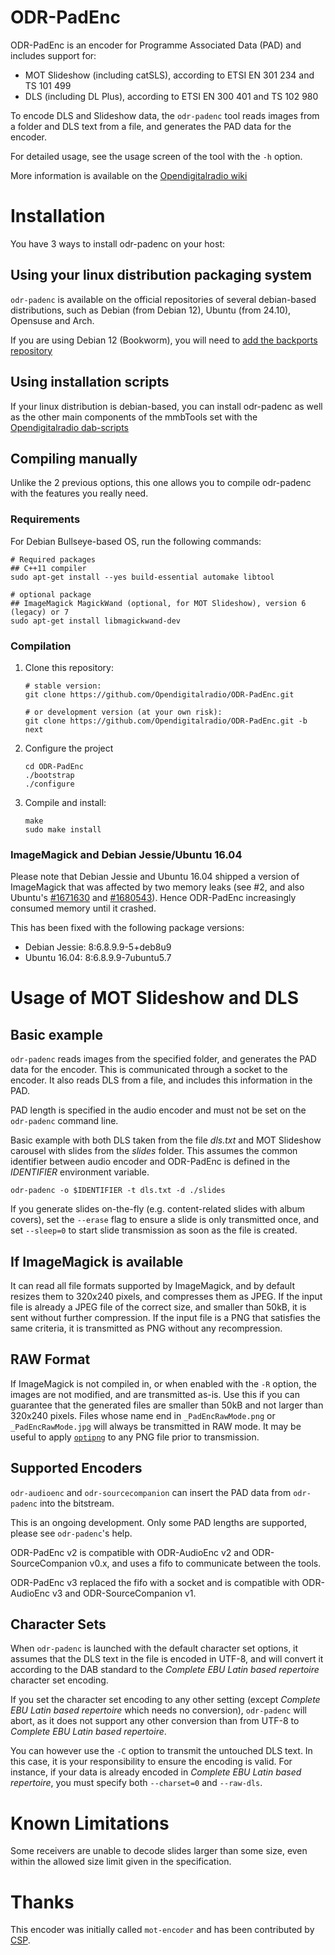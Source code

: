 # ODR-PadEnc
ODR-PadEnc is an encoder for Programme Associated Data (PAD) and includes
support for:

- MOT Slideshow (including catSLS), according to ETSI EN 301 234 and TS 101 499
- DLS (including DL Plus), according to ETSI EN 300 401 and TS 102 980

To encode DLS and Slideshow data, the `odr-padenc` tool reads images
from a folder and DLS text from a file, and generates the PAD data
for the encoder.

For detailed usage, see the usage screen of the tool with the `-h` option.

More information is available on the
[Opendigitalradio wiki](http://wiki.opendigitalradio.org/ODR-PadEnc)

# Installation
You have 3 ways to install odr-padenc on your host:

## Using your linux distribution packaging system
`odr-padenc` is available on the official repositories of several debian-based distributions, such as Debian 
(from Debian 12), Ubuntu (from 24.10), Opensuse and Arch.

If you are using Debian 12 (Bookworm), you will need to 
[add the backports repository](https://backports.debian.org/Instructions/)

## Using installation scripts
If your linux distribution is debian-based, you can install odr-padenc
as well as the other main components of the mmbTools set with the 
[Opendigitalradio dab-scripts](https://github.com/opendigitalradio/dab-scripts.git)

## Compiling manually
Unlike the 2 previous options, this one allows you to compile odr-padenc with the features you really need.

### Requirements
For Debian Bullseye-based OS, run the following commands:
```
# Required packages
## C++11 compiler
sudo apt-get install --yes build-essential automake libtool

# optional package
## ImageMagick MagickWand (optional, for MOT Slideshow), version 6 (legacy) or 7
sudo apt-get install libmagickwand-dev
```

### Compilation
1. Clone this repository:
   ```
   # stable version:
   git clone https://github.com/Opendigitalradio/ODR-PadEnc.git

   # or development version (at your own risk):
   git clone https://github.com/Opendigitalradio/ODR-PadEnc.git -b next
   ```
1. Configure the project
   ```
   cd ODR-PadEnc
   ./bootstrap
   ./configure
   ```
1. Compile and install:
   ```
   make
   sudo make install
   ```

### ImageMagick and Debian Jessie/Ubuntu 16.04
Please note that Debian Jessie and Ubuntu 16.04 shipped a version of
ImageMagick that was affected by two memory leaks (see #2, and also
Ubuntu's [#1671630](https://bugs.launchpad.net/ubuntu/+source/imagemagick/+bug/1671630) and [#1680543](https://bugs.launchpad.net/debian/+source/imagemagick/+bug/1680543)). Hence ODR-PadEnc increasingly consumed
memory until it crashed.

This has been fixed with the following package versions:
- Debian Jessie: 8:6.8.9.9-5+deb8u9
- Ubuntu 16.04: 8:6.8.9.9-7ubuntu5.7

# Usage of MOT Slideshow and DLS
## Basic example
`odr-padenc` reads images from the specified folder, and generates the PAD
data for the encoder. This is communicated through a socket to the encoder. It
also reads DLS from a file, and includes this information in the PAD.

PAD length is specified in the audio encoder and must not be set on the `odr-padenc` command line.

Basic example with both DLS taken from the file *dls.txt* and MOT Slideshow carousel with slides from the *slides* folder.
This assumes the common identifier between audio encoder and ODR-PadEnc is defined in the *IDENTIFIER* environment
variable.

    odr-padenc -o $IDENTIFIER -t dls.txt -d ./slides

If you generate slides on-the-fly (e.g. content-related slides with album covers), set the `--erase` flag to ensure a
slide is only transmitted once, and set `--sleep=0` to start slide transmission as soon as the file is created.

## If ImageMagick is available
It can read all file formats supported by ImageMagick, and by default resizes
them to 320x240 pixels, and compresses them as JPEG. If the input file is already
a JPEG file of the correct size, and smaller than 50kB, it is sent without further
compression. If the input file is a PNG that satisfies the same criteria, it is
transmitted as PNG without any recompression.

## RAW Format
If ImageMagick is not compiled in, or when enabled with the `-R` option, the images
are not modified, and are transmitted as-is. Use this if you can guarantee that
the generated files are smaller than 50kB and not larger than 320x240 pixels.
Files whose name end in `_PadEncRawMode.png` or `_PadEncRawMode.jpg` will always
be transmitted in RAW mode.
It may be useful to apply [`optipng`](http://optipng.sourceforge.net) to any PNG file prior to transmission.

## Supported Encoders
`odr-audioenc` and `odr-sourcecompanion` can insert the PAD data from `odr-padenc` into the bitstream.

This is an ongoing development.  Only some PAD lengths are supported, please see `odr-padenc`'s help.

ODR-PadEnc v2 is compatible with ODR-AudioEnc v2 and ODR-SourceCompanion v0.x, and uses a fifo to communicate between
the tools.

ODR-PadEnc v3 replaced the fifo with a socket and is compatible with ODR-AudioEnc v3 and ODR-SourceCompanion v1.

## Character Sets
When `odr-padenc` is launched with the default character set options, it assumes
that the DLS text in the file is encoded in UTF-8, and will convert it according to
the DAB standard to the *Complete EBU Latin based repertoire* character set encoding.

If you set the character set encoding to any other setting (except
*Complete EBU Latin based repertoire* which needs no conversion),
`odr-padenc` will abort, as it does not support any other conversion than from
UTF-8 to *Complete EBU Latin based repertoire*.

You can however use the `-C` option to transmit the untouched DLS text. In this
case, it is your responsibility to ensure the encoding is valid.  For instance,
if your data is already encoded in *Complete EBU Latin based repertoire*, you
must specify both `--charset=0` and `--raw-dls`.

# Known Limitations
Some receivers are unable to decode slides larger than some size, even within the allowed
size limit given in the specification.

# Thanks
This encoder was initially called `mot-encoder` and has been contributed by
[CSP](http://rd.csp.it).
